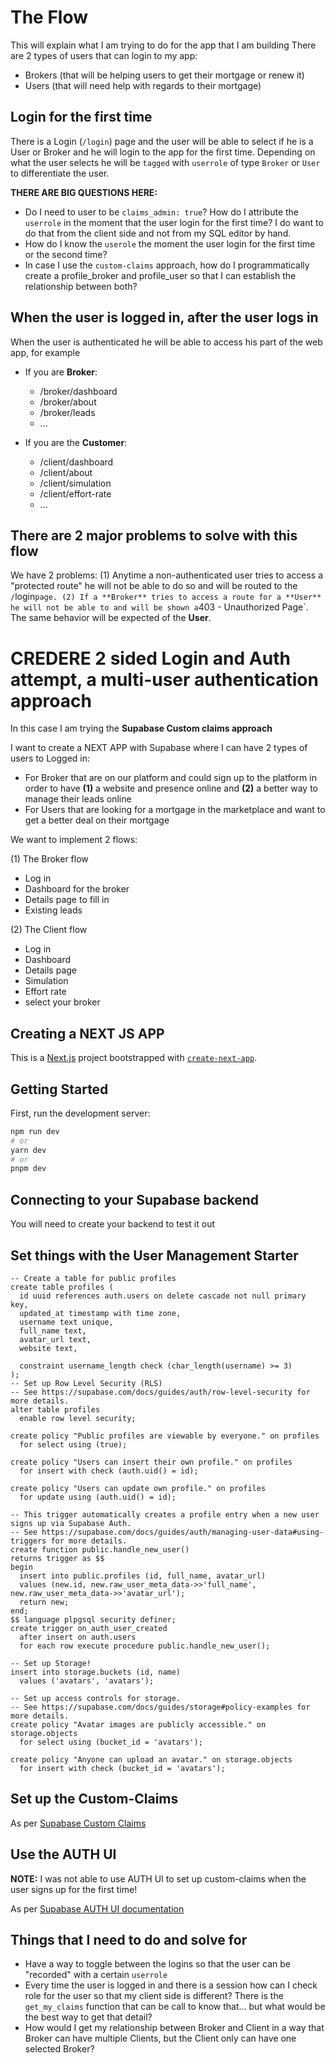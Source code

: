 # The Flow

This will explain what I am trying to do for the app that I am building
There are 2 types of users that can login to my app: 
- Brokers (that will be helping users to get their mortgage or renew it)
- Users (that will need help with regards to their mortgage)

## Login for the first time

There is a Login (`/login`) page and the user will be able to select if he is a User or Broker and he will login to the app for the first time. 
Depending on what the user selects he will be `tagged` with `userrole` of type `Broker` or `User` to differentiate the user. 

**THERE ARE BIG QUESTIONS HERE:** 
- Do I need to user to be `claims_admin: true`? How do I attribute the `userrole` in the moment that the user login for the first time? I do want to do that from the client side and not from my SQL editor by hand.
- How do I know the `userole` the moment the user login for the first time or the second time? 
- In case I use the `custom-claims` approach, how do I programmatically create a profile_broker and profile_user so that I can establish the relationship between both? 

## When the user is logged in, after the user logs in

When the user is authenticated he will be able to access his part of the web app, for example
- If you are **Broker**: 
  - /broker/dashboard
  - /broker/about
  - /broker/leads
  - ...

- If you are the **Customer**: 
  - /client/dashboard
  - /client/about
  - /client/simulation
  - /client/effort-rate
  - ...

## There are 2 major problems to solve with this flow

We have 2 problems: 
(1) Anytime a non-authenticated user tries to access a "protected route" he will not be able to do so and will be routed to the `/`login` page.
(2) If a **Broker** tries to access a route for a **User** he will not be able to and will be shown a `403 - Unauthorized Page`. The same behavior will be expected of the **User**.


# CREDERE 2 sided Login and Auth attempt, a multi-user authentication approach

In this case I am trying the **Supabase Custom claims approach**

I want to create a NEXT APP with Supabase where I can have 2 types of users to Logged in: 
- For Broker that are on our platform and could sign up to the platform in order to have **(1)** a website and presence online and **(2)** a better way to manage their leads online
- For Users that are looking for a mortgage in the marketplace and want to get a better deal on their mortgage

We want to implement 2 flows: 

(1) The Broker flow
  - Log in
  - Dashboard for the broker
  - Details page to fill in
  - Existing leads

(2) The Client flow  
  - Log in
  - Dashboard
  - Details page
  - Simulation
  - Effort rate
  - select your broker

## Creating a NEXT JS APP

This is a [Next.js](https://nextjs.org/) project bootstrapped with [`create-next-app`](https://github.com/vercel/next.js/tree/canary/packages/create-next-app).

## Getting Started

First, run the development server:

```bash
npm run dev
# or
yarn dev
# or
pnpm dev
```

## Connecting to your Supabase backend

You will need to create your backend to test it out

## Set things with the User Management Starter

```
-- Create a table for public profiles
create table profiles (
  id uuid references auth.users on delete cascade not null primary key,
  updated_at timestamp with time zone,
  username text unique,
  full_name text,
  avatar_url text,
  website text,

  constraint username_length check (char_length(username) >= 3)
);
-- Set up Row Level Security (RLS)
-- See https://supabase.com/docs/guides/auth/row-level-security for more details.
alter table profiles
  enable row level security;

create policy "Public profiles are viewable by everyone." on profiles
  for select using (true);

create policy "Users can insert their own profile." on profiles
  for insert with check (auth.uid() = id);

create policy "Users can update own profile." on profiles
  for update using (auth.uid() = id);

-- This trigger automatically creates a profile entry when a new user signs up via Supabase Auth.
-- See https://supabase.com/docs/guides/auth/managing-user-data#using-triggers for more details.
create function public.handle_new_user()
returns trigger as $$
begin
  insert into public.profiles (id, full_name, avatar_url)
  values (new.id, new.raw_user_meta_data->>'full_name', new.raw_user_meta_data->>'avatar_url');
  return new;
end;
$$ language plpgsql security definer;
create trigger on_auth_user_created
  after insert on auth.users
  for each row execute procedure public.handle_new_user();

-- Set up Storage!
insert into storage.buckets (id, name)
  values ('avatars', 'avatars');

-- Set up access controls for storage.
-- See https://supabase.com/docs/guides/storage#policy-examples for more details.
create policy "Avatar images are publicly accessible." on storage.objects
  for select using (bucket_id = 'avatars');

create policy "Anyone can upload an avatar." on storage.objects
  for insert with check (bucket_id = 'avatars');

```

## Set up the Custom-Claims

As per [Supabase Custom Claims](https://github.com/supabase-community/supabase-custom-claims) 

## Use the AUTH UI 

**NOTE:** 
I was not able to use AUTH UI to set up custom-claims when the user signs up for the first time! 

As per [Supabase AUTH UI documentation](https://supabase.com/docs/guides/auth/auth-helpers/auth-ui)



## Things that I need to do and solve for 
- Have a way to toggle between the logins so that the user can be "recorded" with a certain `userrole`
- Every time the user is logged in and there is a session how can I check role for the user so that my client side is different? There is the `get_my_claims` function that can be call to know that... but what would be the best way to get that detail? 
- How would I get my relationship between Broker and Client in a way that Broker can have multiple Clients, but the Client only can have one selected Broker? 